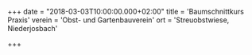 +++
date = "2018-03-03T10:00:00.000+02:00"
title = 'Baumschnittkurs Praxis'
verein = 'Obst- und Gartenbauverein'
ort = 'Streuobstwiese, Niederjosbach'

+++

      
